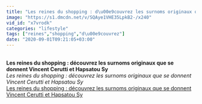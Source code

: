 ```yaml
---
title: "Les reines du shopping : d\u00e9couvrez les surnoms originaux que se donnent Vincent Cerutti et Hapsatou Sy"
image: "https://s1.dmcdn.net/v/SQAye1VHE35LpkB2-/x240"
vid_id: "x7vrodk"
categories: "lifestyle"
tags: ["reines","shopping","d\u00e9couvrez"]
date: "2020-09-01T09:21:05+03:00"
---
```

<br><b>Les reines du shopping : découvrez les surnoms originaux que se donnent Vincent Cerutti et Hapsatou Sy</b><br> <i>Les reines du shopping : découvrez les surnoms originaux que se donnent Vincent Cerutti et Hapsatou Sy</i><br> <u>Les reines du shopping : découvrez les surnoms originaux que se donnent Vincent Cerutti et Hapsatou Sy</u>
